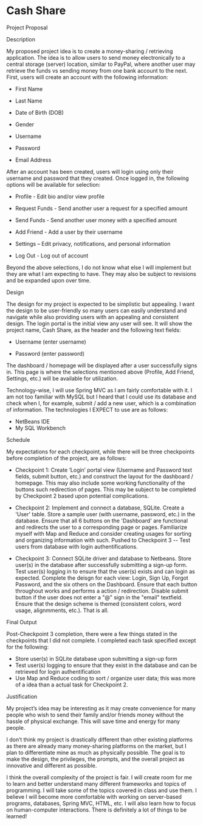 # Cash Share
Project Proposal

Description

My proposed project idea is to create a money-sharing / retrieving application. The idea is to allow users to send money electronically to a central storage (server) location, similar to PayPal, where another user may retrieve the funds vs sending money from one bank account to the next. First, users will create an account with the following information:

- First Name

- Last Name

- Date of Birth (DOB)

- Gender

- Username

- Password

- Email Address

After an account has been created, users will login using only their username and password that they created. Once logged in, the following options will be available for selection:

- Profile - Edit bio and/or view profile

- Request Funds - Send another user a request for a specified amount

- Send Funds - Send another user money with a specified amount

- Add Friend - Add a user by their username

- Settings – Edit privacy, notifications, and personal information

- Log Out - Log out of account

Beyond the above selections, I do not know what else I will implement but they are what I am expecting to have. They may also be subject to revisions and be expanded upon over time.



Design

The design for my project is expected to be simplistic but appealing. I want the design to be user-friendly so many users can easily understand and navigate while also providing users with an appealing and consistent design. The login portal is the initial view any user will see. It will show the project name, Cash Share, as the header and the following text fields:

- Username (enter username)

- Password (enter password)

The dashboard / homepage will be displayed after a user successfully signs in. This page is where the selections mentioned above (Profile, Add Friend, Settings, etc.) will be available for utilization.

Technology-wise, I will use Spring MVC as I am fairly comfortable with it. I am not too familiar with MySQL but I heard that I could use its database and check when I, for example, submit / add a new user, which is a combination of information. The technologies I EXPECT to use are as follows:

- NetBeans IDE
- My SQL Workbench

Schedule

My expectations for each checkpoint, while there will be three checkpoints before completion of the project, are as follows:

- Checkpoint 1: Create ‘Login’ portal view (Username and Password text fields, submit button, etc.) and construct the layout for the dashboard / homepage. This may also include some working functionality of the buttons such redirection of pages. This may be subject to be completed by Checkpoint 2 based upon potential complications.

- Checkpoint 2: Implement and connect a database, SQLite. Create a 'User' table. Store a sample user (with username, password, etc.) in the database. Ensure that all 6 buttons on the 'Dashboard' are functional and redirects the user to a corresponding page or pages. Familiarize myself with Map and Reduce and consider creating usages for sorting and organizing information with such. Pushed to Checkpoint 3 -- Test users from database with login authentifications.

- Checkpoint 3: Connect SQLite driver and database to Netbeans. Store user(s) in the database after successfully submitting a sign-up form. Test user(s) logging in to ensure that the user(s) exists and can login as expected. Complete the deisgn for each view: Login, Sign Up, Forgot Password, and the six others on the Dashboard. Ensure that each button throughout works and performs a action / redirection. Disable submit button if the user does not enter a "@" sign in the "email" textfield. Ensure that the design scheme is themed (consistent colors, word usage, alignmments, etc.). That is all.

Final Output

Post-Checkpoint 3 completion, there were a few things stated in the checkpoints that I did not complete. I completed each task specified except for the following:
- Store user(s) in SQLite database upon submitting a sign-up form
- Test user(s) logging to ensure that they exist in the database and can be retrieved for login authentification
- Use Map and Reduce coding to sort / organize user data; this was more of a idea than a actual task for Checkpoint 2.

Justification

My project’s idea may be interesting as it may create convenience for many people who wish to send their family and/or friends money without the hassle of physical exchange. This will save time and energy for many people.

I don’t think my project is drastically different than other existing platforms as there are already many money-sharing platforms on the market, but I plan to differentiate mine as much as physically possible. The goal is to make the design, the privileges, the prompts, and the overall project as innovative and different as possible.

I think the overall complexity of the project is fair. I will create room for me to learn and better understand many different frameworks and topics of programming. I will take some of the topics covered in class and use them. I believe I will become more comfortable with working on server-based programs, databases, Spring MVC, HTML, etc. I will also learn how to focus on human-computer interactions. There is definitely a lot of things to be learned!
